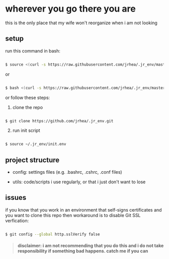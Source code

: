 # wherever you go there you are

this is the only place that my wife won't reorganize when i am not looking

## setup

run this command in bash:

```bash

$ source <(curl -s https://raw.githubusercontent.com/jrhea/.jr_env/master/sync-repo.sh)

```

or 

```bash

$ bash <(curl -s https://raw.githubusercontent.com/jrhea/.jr_env/master/sync-repo.sh)

```

or follow these steps:

1. clone the repo 

```bash

$ git clone https://github.com/jrhea/.jr_env.git

```
2. run init script
```bash

$ source ~/.jr_env/init.env

```
  
## project structure

* config: settings files (e.g. .bashrc, .cshrc, .conf files)

* utils: code/scripts i use regularly, or that i just don't want to lose 

## issues

if you know that you work in an environment that self-signs certificates and you want to clone this repo then workaround is to disable Git SSL verfication:

```bash

$ git config --global http.sslVerify false

```

> #### disclaimer: i am not recommending that you do this and i do not take responsibility if something bad happens.  catch me if you can
